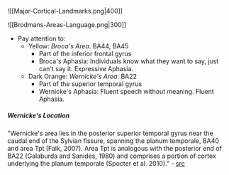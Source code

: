 


![[Major-Cortical-Landmarks.png|400]]



![[Brodmans-Areas-Language.png|300]]
- Pay attention to:
	- Yellow: *Broca's Area*. BA44, BA45
		- Part of the inferior frontal gyrus
		- Broca's Aphasia: Individuals know what they want to say, just can't say it. Expressive Aphasia.
	- Dark Orange: *Wernicke's Area*. BA22
		- Part of the superior temporal gyrus
		- Wernicke's Aphasia: Fluent speech without meaning. Fluent Aphasia.
##### Wernicke's Location
"Wernicke's area lies in the posterior superior temporal gyrus near the caudal end of the Sylvian fissure, spanning the planum temporale, BA40 and area Tpt (Falk, 2007). Area Tpt is analogous with the posterior end of BA22 (Galaburda and Sanides, 1980) and comprises a portion of cortex underlying the planum temporale (Spocter et al. 2010)." - [src](https://www.sciencedirect.com/topics/immunology-and-microbiology/wernickes-area)

